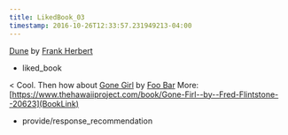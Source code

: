 ```yaml
---
title: LikedBook_03
timestamp: 2016-10-26T12:33:57.231949213-04:00
---
```


[Dune](BookTitle) by [Frank Herbert](AuthorName)
* liked_book

< Cool. Then how about [Gone Girl](BookTitle) by [Foo Bar](AuthorName) More: [https://www.thehawaiiproject.com/book/Gone-Firl--by--Fred-Flintstone--20623](BookLink)
* provide/response_recommendation
